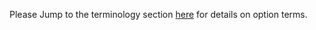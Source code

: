 
Please Jump to the terminology section [here](../terminology/options.md) for details on option terms.
